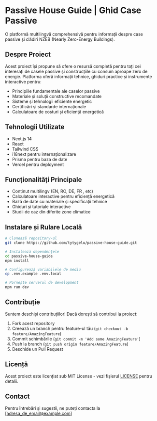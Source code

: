 # Passive House Guide | Ghid Case Passive

O platformă multilingvă comprehensivă pentru informații despre case passive și clădiri NZEB (Nearly Zero-Energy Buildings).

## Despre Proiect

Acest proiect își propune să ofere o resursă completă pentru toți cei interesați de casele passive și construcțiile cu consum aproape zero de energie. Platforma oferă informații tehnice, ghiduri practice și instrumente interactive pentru:

- Principiile fundamentale ale caselor passive
- Materiale și soluții constructive recomandate
- Sisteme și tehnologii eficiente energetic
- Certificări și standarde internaționale
- Calculatoare de costuri și eficiență energetică

## Tehnologii Utilizate

- Next.js 14
- React
- Tailwind CSS
- i18next pentru internaționalizare
- Prisma pentru baza de date
- Vercel pentru deployment

## Funcționalități Principale

- Conținut multilingv (EN, RO, DE, FR , etc)
- Calculatoare interactive pentru eficiență energetică
- Bază de date cu materiale și specificații tehnice
- Ghiduri și tutoriale interactive
- Studii de caz din diferite zone climatice

## Instalare și Rulare Locală

```bash
# Clonează repository-ul
git clone https://github.com/tytygelu/passive-house-guide.git

# Instalează dependențele
cd passive-house-guide
npm install

# Configurează variabilele de mediu
cp .env.example .env.local

# Pornește serverul de development
npm run dev
```

## Contribuție

Suntem deschiși contribuțiilor! Dacă dorești să contribui la proiect:

1. Fork acest repository
2. Creează un branch pentru feature-ul tău (`git checkout -b feature/AmazingFeature`)
3. Commit schimbările (`git commit -m 'Add some AmazingFeature'`)
4. Push la branch (`git push origin feature/AmazingFeature`)
5. Deschide un Pull Request

## Licență

Acest proiect este licențiat sub MIT License - vezi fișierul [LICENSE](LICENSE) pentru detalii.

## Contact

Pentru întrebări și sugestii, ne puteți contacta la [adresa_de_email@example.com]
